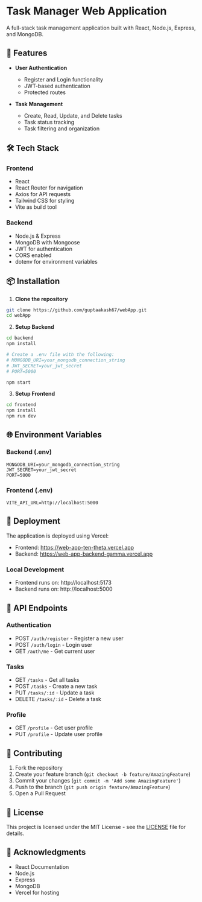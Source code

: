 # Task Manager Web Application

A full-stack task management application built with React, Node.js, Express, and MongoDB.

## 🚀 Features

- **User Authentication**
  - Register and Login functionality
  - JWT-based authentication
  - Protected routes

- **Task Management**
  - Create, Read, Update, and Delete tasks
  - Task status tracking
  - Task filtering and organization

## 🛠️ Tech Stack

### Frontend
- React
- React Router for navigation
- Axios for API requests
- Tailwind CSS for styling
- Vite as build tool

### Backend
- Node.js & Express
- MongoDB with Mongoose
- JWT for authentication
- CORS enabled
- dotenv for environment variables

## 📦 Installation

1. **Clone the repository**
```bash
git clone https://github.com/guptaakash67/webApp.git
cd webApp
```

2. **Setup Backend**
```bash
cd backend
npm install

# Create a .env file with the following:
# MONGODB_URI=your_mongodb_connection_string
# JWT_SECRET=your_jwt_secret
# PORT=5000

npm start
```

3. **Setup Frontend**
```bash
cd frontend
npm install
npm run dev
```

## 🌐 Environment Variables

### Backend (.env)
```
MONGODB_URI=your_mongodb_connection_string
JWT_SECRET=your_jwt_secret
PORT=5000
```

### Frontend (.env)
```
VITE_API_URL=http://localhost:5000
```

## 🚀 Deployment

The application is deployed using Vercel:

- Frontend: https://web-app-ten-theta.vercel.app
- Backend: https://web-app-backend-gamma.vercel.app

### Local Development
- Frontend runs on: http://localhost:5173
- Backend runs on: http://localhost:5000

## 📝 API Endpoints

### Authentication
- POST `/auth/register` - Register a new user
- POST `/auth/login` - Login user
- GET `/auth/me` - Get current user

### Tasks
- GET `/tasks` - Get all tasks
- POST `/tasks` - Create a new task
- PUT `/tasks/:id` - Update a task
- DELETE `/tasks/:id` - Delete a task

### Profile
- GET `/profile` - Get user profile
- PUT `/profile` - Update user profile

## 👥 Contributing

1. Fork the repository
2. Create your feature branch (`git checkout -b feature/AmazingFeature`)
3. Commit your changes (`git commit -m 'Add some AmazingFeature'`)
4. Push to the branch (`git push origin feature/AmazingFeature`)
5. Open a Pull Request

## 📄 License

This project is licensed under the MIT License - see the [LICENSE](LICENSE) file for details.

## 🙏 Acknowledgments

- React Documentation
- Node.js
- Express
- MongoDB
- Vercel for hosting